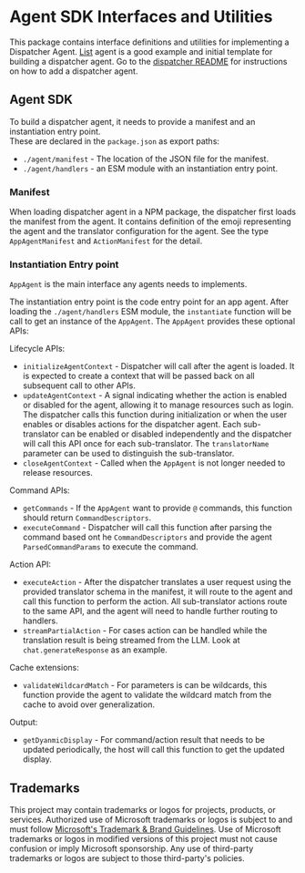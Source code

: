 # Agent SDK Interfaces and Utilities

This package contains interface definitions and utilities for implementing a Dispatcher Agent.
[List](../agents/list/) agent is a good example and initial template for building a dispatcher agent.
Go to the [dispatcher README](../dispatcher/README.md) for instructions on how to add a dispatcher agent.

## Agent SDK

To build a dispatcher agent, it needs to provide a manifest and an instantiation entry point.  
These are declared in the `package.json` as export paths:

- `./agent/manifest` - The location of the JSON file for the manifest.
- `./agent/handlers` - an ESM module with an instantiation entry point.

### Manifest

When loading dispatcher agent in a NPM package, the dispatcher first loads the manifest from the agent. It contains definition of the emoji representing the agent and the translator configuration for the agent. See the type `AppAgentManifest` and `ActionManifest` for the detail.

### Instantiation Entry point

`AppAgent` is the main interface any agents needs to implements.

The instantiation entry point is the code entry point for an app agent. After loading the `./agent/handlers` ESM module, the `instantiate` function will be call to get an instance of the `AppAgent`. The `AppAgent` provides these optional APIs:

Lifecycle APIs:

- `initializeAgentContext` - Dispatcher will call after the agent is loaded. It is expected to create a context that will be passed back on all subsequent call to other APIs.
- `updateAgentContext` - A signal indicating whether the action is enabled or disabled for the agent, allowing it to manage resources such as login. The dispatcher calls this function during initialization or when the user enables or disables actions for the dispatcher agent. Each sub-translator can be enabled or disabled independently and the dispatcher will call this API once for each sub-translator. The `translatorName` parameter can be used to distinguish the sub-translator.
- `closeAgentContext` - Called when the `AppAgent` is not longer needed to release resources.

Command APIs:

- `getCommands` - If the `AppAgent` want to provide `@` commands, this function should return `CommandDescriptors`.
- `executeCommand` - Dispatcher will call this function after parsing the command based ont he `CommandDescriptors` and provide the agent `ParsedCommandParams` to execute the command.

Action API:

- `executeAction` - After the dispatcher translates a user request using the provided translator schema in the manifest, it will route to the agent and call this function to perform the action. All sub-translator actions route to the same API, and the agent will need to handle further routing to handlers.
- `streamPartialAction` - For cases action can be handled while the translation result is being streamed from the LLM. Look at `chat.generateResponse` as an example.

Cache extensions:

- `validateWildcardMatch` - For parameters is can be wildcards, this function provide the agent to validate the wildcard match from the cache to avoid over generalization.

Output:

- `getDyanmicDisplay` - For command/action result that needs to be updated periodically, the host will call this function to get the updated display.

## Trademarks

This project may contain trademarks or logos for projects, products, or services. Authorized use of Microsoft
trademarks or logos is subject to and must follow
[Microsoft's Trademark & Brand Guidelines](https://www.microsoft.com/en-us/legal/intellectualproperty/trademarks/usage/general).
Use of Microsoft trademarks or logos in modified versions of this project must not cause confusion or imply Microsoft sponsorship.
Any use of third-party trademarks or logos are subject to those third-party's policies.
